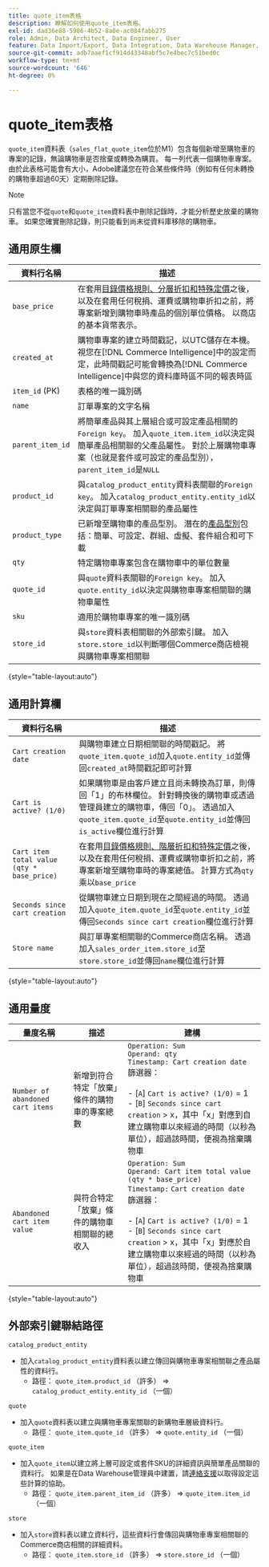 ```yaml
---
title: quote_item表格
description: 瞭解如何使用quote_item表格。
exl-id: dad36e88-5986-4b52-8a0e-ac084fabb275
role: Admin, Data Architect, Data Engineer, User
feature: Data Import/Export, Data Integration, Data Warehouse Manager, Commerce Tables
source-git-commit: adb7aaef1cf914d43348abf5c7e4bec7c51bed0c
workflow-type: tm+mt
source-wordcount: '646'
ht-degree: 0%

---
```


# quote_item表格

`quote_item`資料表（`sales_flat_quote_item`位於M1）包含每個新增至購物車的專案的記錄，無論購物車是否捨棄或轉換為購買。 每一列代表一個購物車專案。 由於此表格可能會有大小，Adobe建議您在符合某些條件時（例如有任何未轉換的購物車超過60天）定期刪除記錄。

>[!NOTE]
>
>只有當您不從`quote`和`quote_item`資料表中刪除記錄時，才能分析歷史放棄的購物車。 如果您確實刪除記錄，則只能看到尚未從資料庫移除的購物車。

## 通用原生欄

| **資料行名稱** | **描述** |
|---|---|
| `base_price` | 在套用[目錄價格規則、分層折扣和特殊定價](https://experienceleague.adobe.com/docs/commerce-admin/catalog/products/pricing/pricing-advanced.html?lang=zh-Hant)之後，以及在套用任何稅捐、運費或購物車折扣之前，將專案新增到購物車時產品的個別單位價格。 以商店的基本貨幣表示。 |
| `created_at` | 購物車專案的建立時間戳記，以UTC儲存在本機。 視您在[!DNL Commerce Intelligence]中的設定而定，此時間戳記可能會轉換為[!DNL Commerce Intelligence]中與您的資料庫時區不同的報表時區 |
| `item_id` (PK) | 表格的唯一識別碼 |
| `name` | 訂單專案的文字名稱 |
| `parent_item_id` | 將簡單產品與其上層組合或可設定產品相關的`Foreign key`。 加入`quote_item.item_id`以決定與簡單產品相關聯的父產品屬性。 對於上層購物車專案（也就是套件或可設定的產品型別），`parent_item_id`是`NULL` |
| `product_id` | 與`catalog_product_entity`資料表關聯的`Foreign key`。 加入`catalog_product_entity.entity_id`以決定與訂單專案相關聯的產品屬性 |
| `product_type` | 已新增至購物車的產品型別。 潛在的[產品型別](https://experienceleague.adobe.com/docs/commerce-admin/catalog/products/product-create.html?lang=zh-Hant#product-types)包括：簡單、可設定、群組、虛擬、套件組合和可下載 |
| `qty` | 特定購物車專案包含在購物車中的單位數量 |
| `quote_id` | 與`quote`資料表關聯的`Foreign key`。 加入`quote.entity_id`以決定與購物車專案相關聯的購物車屬性 |
| `sku` | 適用於購物車專案的唯一識別碼 |
| `store_id` | 與`store`資料表相關聯的外部索引鍵。 加入`store.store_id`以判斷哪個Commerce商店檢視與購物車專案相關聯 |

{style="table-layout:auto"}

## 通用計算欄

| **資料行名稱** | **描述** |
|---|---|
| `Cart creation date` | 與購物車建立日期相關聯的時間戳記。 將`quote_item.quote_id`加入`quote.entity_id`並傳回`created_at`時間戳記即可計算 |
| `Cart is active? (1/0)` | 如果購物車是由客戶建立且尚未轉換為訂單，則傳回「1」的布林欄位。 針對轉換後的購物車或透過管理員建立的購物車，傳回「0」。 透過加入`quote_item.quote_id`至`quote.entity_id`並傳回`is_active`欄位進行計算 |
| `Cart item total value (qty * base_price)` | 在套用[目錄價格規則、階層折扣和特殊定價](https://experienceleague.adobe.com/docs/commerce-admin/catalog/products/pricing/pricing-advanced.html?lang=zh-Hant)之後，以及在套用任何稅捐、運費或購物車折扣之前，將專案新增至購物車時的專案總值。 計算方式為`qty`乘以`base_price` |
| `Seconds since cart creation` | 從購物車建立日期到現在之間經過的時間。 透過加入`quote_item.quote_id`至`quote.entity_id`並傳回`Seconds since cart creation`欄位進行計算 |
| `Store name` | 與訂單專案相關聯的Commerce商店名稱。 透過加入`sales_order_item.store_id`至`store.store_id`並傳回`name`欄位進行計算 |

{style="table-layout:auto"}

## 通用量度

| **量度名稱** | **描述** | **建構** |
|---|---|---|
| `Number of abandoned cart items` | 新增到符合特定「放棄」條件的購物車的專案總數 | `Operation: Sum`<br/>`Operand: qty`<br/>`Timestamp: Cart creation date`<br>篩選器：<br><br>- \[`A`\] `Cart is active? (1/0)` = 1<br>- \[`B`\] `Seconds since cart creation` > x，其中「x」對應到自建立購物車以來經過的時間（以秒為單位），超過該時間，便視為捨棄購物車 |
| `Abandoned cart item value` | 與符合特定「放棄」條件的購物車相關聯的總收入 | `Operation: Sum`<br>`Operand: Cart item total value (qty * base_price)`<br>`Timestamp:` `Cart creation date`<br>篩選器：<br><br>- \[`A`\] `Cart is active? (1/0)` = 1<br>- \[`B`\] `Seconds since cart creation` > x，其中「x」對應於自建立購物車以來經過的時間（以秒為單位），超過該時間，便視為捨棄購物車 |

{style="table-layout:auto"}

## 外部索引鍵聯結路徑

`catalog_product_entity`

* 加入`catalog_product_entity`資料表以建立傳回與購物車專案相關聯之產品屬性的資料行。
   * 路徑： `quote_item.product_id` （許多） => `catalog_product_entity.entity_id` （一個）

`quote`

* 加入`quote`資料表以建立與購物車專案關聯的新購物車層級資料行。
   * 路徑： `quote_item.quote_id` （許多） => `quote.entity_id` （一個）

`quote_item`

* 加入`quote_item`以建立將上層可設定或套件SKU的詳細資訊與簡單產品關聯的資料行。 如果是在Data Warehouse管理員中建置，請[連絡支援](https://experienceleague.adobe.com/docs/commerce-knowledge-base/kb/troubleshooting/miscellaneous/mbi-service-policies.html?lang=zh-Hant)以取得設定這些計算的協助。
   * 路徑： `quote_item.parent_item_id` （許多） => `quote_item.item_id` （一個）

`store`

* 加入`store`資料表以建立資料行，這些資料行會傳回與購物車專案相關聯的Commerce商店相關的詳細資料。
   * 路徑： `quote_item.store_id` （許多） => `store.store_id` （一個）
